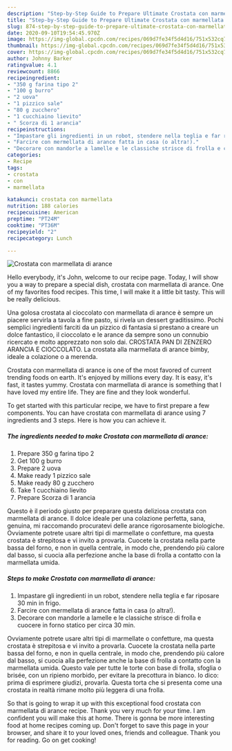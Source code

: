 ```yaml
---
description: "Step-by-Step Guide to Prepare Ultimate Crostata con marmellata di arance"
title: "Step-by-Step Guide to Prepare Ultimate Crostata con marmellata di arance"
slug: 874-step-by-step-guide-to-prepare-ultimate-crostata-con-marmellata-di-arance
date: 2020-09-10T19:54:45.970Z
image: https://img-global.cpcdn.com/recipes/069d7fe34f5d4d16/751x532cq70/crostata-con-marmellata-di-arance-recipe-main-photo.jpg
thumbnail: https://img-global.cpcdn.com/recipes/069d7fe34f5d4d16/751x532cq70/crostata-con-marmellata-di-arance-recipe-main-photo.jpg
cover: https://img-global.cpcdn.com/recipes/069d7fe34f5d4d16/751x532cq70/crostata-con-marmellata-di-arance-recipe-main-photo.jpg
author: Johnny Barker
ratingvalue: 4.1
reviewcount: 8866
recipeingredient:
- "350 g farina tipo 2"
- "100 g burro"
- "2 uova"
- "1 pizzico sale"
- "80 g zucchero"
- "1 cucchiaino lievito"
- " Scorza di 1 arancia"
recipeinstructions:
- "Impastare gli ingredienti in un robot, stendere nella teglia e far riposare 30 min in frigo."
- "Farcire con mermellata di arance fatta in casa (o altra!)."
- "Decorare con mandorle a lamelle e le classiche strisce di frolla e cuocere in forno statico per circa 30 min."
categories:
- Recipe
tags:
- crostata
- con
- marmellata

katakunci: crostata con marmellata 
nutrition: 188 calories
recipecuisine: American
preptime: "PT24M"
cooktime: "PT36M"
recipeyield: "2"
recipecategory: Lunch

---
```



![Crostata con marmellata di arance](https://img-global.cpcdn.com/recipes/069d7fe34f5d4d16/751x532cq70/crostata-con-marmellata-di-arance-recipe-main-photo.jpg)

Hello everybody, it's John, welcome to our recipe page. Today, I will show you a way to prepare a special dish, crostata con marmellata di arance. One of my favorites food recipes. This time, I will make it a little bit tasty. This will be really delicious.

Una golosa crostata al cioccolato con marmellata di arance è sempre un piacere servirla a tavola a fine pasto, si rivela un dessert graditissimo. Pochi semplici ingredienti farciti da un pizzico di fantasia si prestano a creare un dolce fantastico, il cioccolato e le arance da sempre sono un connubio ricercato e molto apprezzato non solo dai. CROSTATA PAN DI ZENZERO ARANCIA E CIOCCOLATO. La crostata alla marmellata di arance bimby, ideale a colazione o a merenda.

Crostata con marmellata di arance is one of the most favored of current trending foods on earth. It's enjoyed by millions every day. It is easy, it's fast, it tastes yummy. Crostata con marmellata di arance is something that I have loved my entire life. They are fine and they look wonderful.


To get started with this particular recipe, we have to first prepare a few components. You can have crostata con marmellata di arance using 7 ingredients and 3 steps. Here is how you can achieve it.

<!--inarticleads1-->

##### The ingredients needed to make Crostata con marmellata di arance:

1. Prepare 350 g farina tipo 2
1. Get 100 g burro
1. Prepare 2 uova
1. Make ready 1 pizzico sale
1. Make ready 80 g zucchero
1. Take 1 cucchiaino lievito
1. Prepare  Scorza di 1 arancia


Questo è il periodo giusto per preparare questa deliziosa crostata con marmellata di arance. Il dolce ideale per una colazione perfetta, sana, genuina, mi raccomando procuratevi delle arance rigorosamente biologiche. Ovviamente potrete usare altri tipi di marmellate o confetture, ma questa crostata è strepitosa e vi invito a provarla. Cuocete la crostata nella parte bassa del forno, e non in quella centrale, in modo che, prendendo più calore dal basso, si cuocia alla perfezione anche la base di frolla a contatto con la marmellata umida. 

<!--inarticleads2-->

##### Steps to make Crostata con marmellata di arance:

1. Impastare gli ingredienti in un robot, stendere nella teglia e far riposare 30 min in frigo.
1. Farcire con mermellata di arance fatta in casa (o altra!).
1. Decorare con mandorle a lamelle e le classiche strisce di frolla e cuocere in forno statico per circa 30 min.


Ovviamente potrete usare altri tipi di marmellate o confetture, ma questa crostata è strepitosa e vi invito a provarla. Cuocete la crostata nella parte bassa del forno, e non in quella centrale, in modo che, prendendo più calore dal basso, si cuocia alla perfezione anche la base di frolla a contatto con la marmellata umida. Questo vale per tutte le torte con base di frolla, sfoglia o brisée, con un ripieno morbido, per evitare la precottura in bianco. Io dico: prima di esprimere giudizi, provarla. Questa torta che si presenta come una crostata in realtà rimane molto più leggera di una frolla. 

So that is going to wrap it up with this exceptional food crostata con marmellata di arance recipe. Thank you very much for your time. I am confident you will make this at home. There is gonna be more interesting food at home recipes coming up. Don't forget to save this page in your browser, and share it to your loved ones, friends and colleague. Thank you for reading. Go on get cooking!
